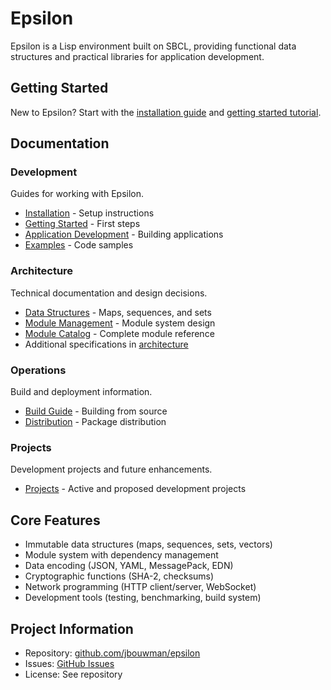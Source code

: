 # Epsilon

Epsilon is a Lisp environment built on SBCL, providing functional data structures and practical libraries for application development.

## Getting Started

New to Epsilon? Start with the [installation guide](development/installation.md) and [getting started tutorial](development/getting-started.md).

## Documentation

### Development
Guides for working with Epsilon.

- [Installation](development/installation.md) - Setup instructions
- [Getting Started](development/getting-started.md) - First steps
- [Application Development](development/app-development-guide.md) - Building applications
- [Examples](development/examples.md) - Code samples

### Architecture
Technical documentation and design decisions.

- [Data Structures](architecture/data-structures.md) - Maps, sequences, and sets
- [Module Management](architecture/module-management.md) - Module system design
- [Module Catalog](module-dependencies.md) - Complete module reference
- Additional specifications in [architecture](architecture/index.md)

### Operations
Build and deployment information.

- [Build Guide](operations/build.md) - Building from source
- [Distribution](operations/distribution.md) - Package distribution

### Projects
Development projects and future enhancements.

- [Projects](projects/index.md) - Active and proposed development projects

## Core Features

- Immutable data structures (maps, sequences, sets, vectors)
- Module system with dependency management
- Data encoding (JSON, YAML, MessagePack, EDN)
- Cryptographic functions (SHA-2, checksums)
- Network programming (HTTP client/server, WebSocket)
- Development tools (testing, benchmarking, build system)

## Project Information

- Repository: [github.com/jbouwman/epsilon](https://github.com/jbouwman/epsilon)
- Issues: [GitHub Issues](https://github.com/jbouwman/epsilon/issues)
- License: See repository
